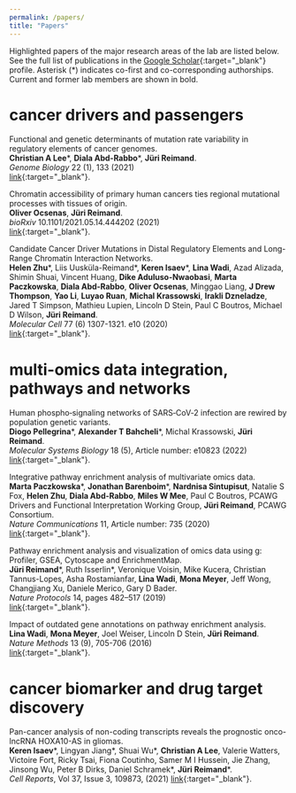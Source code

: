```yaml
---
permalink: /papers/
title: "Papers"
---
```


Highlighted papers of the major research areas of the lab are listed below. See the full list of publications in the [Google Scholar](https://scholar.google.ca/citations?hl=en&user=hy4bI4UAAAAJ&view_op=list_works&sortby=pubdate){:target="_blank"} profile. Asterisk (\*) indicates co-first and co-corresponding authorships. Current and former lab members are shown in bold.

# cancer drivers and passengers

Functional and genetic determinants of mutation rate variability in regulatory elements of cancer genomes.  
**Christian A Lee**\*, **Diala Abd-Rabbo**\*, **Jüri Reimand**.  
*Genome Biology* 22 (1), 133 (2021)  
[link](https://genomebiology.biomedcentral.com/articles/10.1186/s13059-021-02318-x){:target="_blank"}.

Chromatin accessibility of primary human cancers ties regional mutational processes with tissues of origin.  
**Oliver Ocsenas**, **Jüri Reimand**.  
*bioRxiv* 10.1101/2021.05.14.444202 (2021)  
[link](https://www.biorxiv.org/content/10.1101/2021.05.14.444202v1){:target="_blank"}.  

Candidate Cancer Driver Mutations in Distal Regulatory Elements and Long-Range Chromatin Interaction Networks.  
**Helen Zhu**\*, Liis Uusküla-Reimand\*, **Keren Isaev**\*, **Lina Wadi**, Azad Alizada, Shimin Shuai, Vincent Huang, **Dike Aduluso-Nwaobasi**, **Marta Paczkowska**, **Diala Abd-Rabbo**, **Oliver Ocsenas**, Minggao Liang, **J Drew Thompson**, **Yao Li**, **Luyao Ruan**, **Michal Krassowski**, **Irakli Dzneladze**, Jared T Simpson, Mathieu Lupien, Lincoln D Stein, Paul C Boutros, Michael D Wilson, **Jüri Reimand**.  
*Molecular Cell* 77 (6) 1307-1321. e10 (2020)  
[link](https://www.sciencedirect.com/science/article/pii/S1097276519309578){:target="_blank"}.  

# multi-omics data integration, pathways and networks 

Human phospho‐signaling networks of SARS‐CoV‐2 infection are rewired by population genetic variants.  
**Diogo Pellegrina**\*, **Alexander T Bahcheli**\*, Michal Krassowski, **Jüri Reimand**.  
*Molecular Systems Biology* 18 (5), Article number: e10823 (2022)  
[link](https://www.embopress.org/doi/full/10.15252/msb.202110823){:target="_blank"}.  

Integrative pathway enrichment analysis of multivariate omics data.  
**Marta Paczkowska**\*, **Jonathan Barenboim**\*, **Nardnisa Sintupisut**, Natalie S Fox, **Helen Zhu**, **Diala Abd-Rabbo**, **Miles W Mee**, Paul C Boutros, PCAWG Drivers and Functional Interpretation Working Group, **Jüri Reimand**, PCAWG Consortium.  
*Nature Communications* 11, Article number: 735 (2020)  
[link](https://www.nature.com/articles/s41467-019-13983-9){:target="_blank"}.  

Pathway enrichment analysis and visualization of omics data using g: Profiler, GSEA, Cytoscape and EnrichmentMap.  
**Jüri Reimand**\*, Ruth Isserlin\*, Veronique Voisin, Mike Kucera, Christian Tannus-Lopes, Asha Rostamianfar, **Lina Wadi**, **Mona Meyer**, Jeff Wong, Changjiang Xu, Daniele Merico, Gary D Bader.  
*Nature Protocols* 14, pages 482–517 (2019)  
[link](https://www.nature.com/articles/s41596-018-0103-9){:target="_blank"}.  

Impact of outdated gene annotations on pathway enrichment analysis.  
**Lina Wadi**, **Mona Meyer**, Joel Weiser, Lincoln D Stein, **Jüri Reimand**.  
*Nature Methods* 13 (9), 705-706 (2016)  
[link](https://www.nature.com/articles/nmeth.3963){:target="_blank"}.  

# cancer biomarker and drug target discovery

Pan-cancer analysis of non-coding transcripts reveals the prognostic onco-lncRNA HOXA10-AS in gliomas.  
**Keren Isaev**\*, Lingyan Jiang\*, Shuai Wu\*, **Christian A Lee**, Valerie Watters, Victoire Fort, Ricky Tsai, Fiona Coutinho, Samer M I Hussein, Jie Zhang, Jinsong Wu, Peter B Dirks, Daniel Schramek\*, **Jüri Reimand**\*.  
*Cell Reports*, Vol 37, Issue 3, 109873, (2021)
[link](https://www.cell.com/cell-reports/fulltext/S2211-1247(21)01340-1){:target="_blank"}.  
